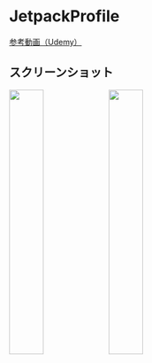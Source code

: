 # JetpackProfile

[参考動画（Udemy）](https://www.udemy.com/course/android_jetpack_compose_beginner/)

## スクリーンショット

<img src=https://github.com/misaki-kawaguchi/JetpackProfile/assets/60394359/f65dfd72-4ad9-499a-a1cd-c944ac5c07c3  width=35%>

<img src=https://github.com/misaki-kawaguchi/JetpackProfile/assets/60394359/033a3b4a-1cc6-40ed-ac1f-30a25489e53a  width=35%>

